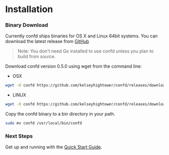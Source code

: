 # Installation

### Binary Download

Currently confd ships binaries for OS X and Linux 64bit systems. You can download the latest release from [GitHub](https://github.com/kelseyhightower/confd/releases)

> Note: You don't need Go installed to use confd unless you plan to build from source.

Download confd version 0.5.0 using wget from the command line:
* OSX
```Bash
wget -O confd https://github.com/kelseyhightower/confd/releases/download/v0.5.0/confd-0.5.0-darwin-amd64
```
* LINUX
```Bash
wget -O confd https://github.com/kelseyhightower/confd/releases/download/v0.5.0/confd-0.5.0-linux-amd64
```

Copy the confd binary to a bin directory in your path.

```Bash
sudo mv confd /usr/local/bin/confd
```

### Next Steps
Get up and running with the [Quick Start Guide](https://github.com/kelseyhightower/confd/blob/master/docs/quick-start-guide.md).
